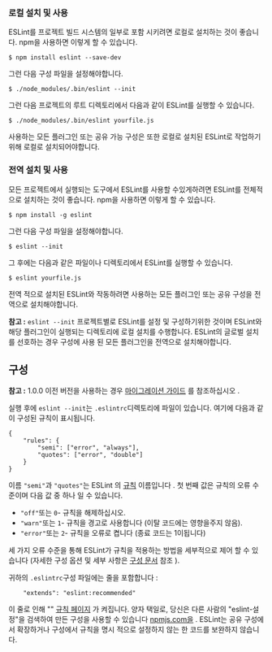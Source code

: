 ### 로컬 설치 및 사용

ESLint를 프로젝트 빌드 시스템의 일부로 포함 시키려면 로컬로 설치하는 것이 좋습니다. npm을 사용하면 이렇게 할 수 있습니다.

```
$ npm install eslint --save-dev

```

그런 다음 구성 파일을 설정해야합니다.

```
$ ./node_modules/.bin/eslint --init

```

그런 다음 프로젝트의 루트 디렉토리에서 다음과 같이 ESLint를 실행할 수 있습니다.

```
$ ./node_modules/.bin/eslint yourfile.js

```

사용하는 모든 플러그인 또는 공유 가능 구성은 또한 로컬로 설치된 ESLint로 작업하기 위해 로컬로 설치되어야합니다.

### 전역 설치 및 사용

모든 프로젝트에서 실행되는 도구에서 ESLint를 사용할 수있게하려면 ESLint를 전체적으로 설치하는 것이 좋습니다. npm을 사용하면 이렇게 할 수 있습니다.

```
$ npm install -g eslint

```

그런 다음 구성 파일을 설정해야합니다.

```
$ eslint --init

```

그 후에는 다음과 같은 파일이나 디렉토리에서 ESLint를 실행할 수 있습니다.

```
$ eslint yourfile.js

```

전역 적으로 설치된 ESLint와 작동하려면 사용하는 모든 플러그인 또는 공유 구성을 전역으로 설치해야합니다.

**참고 :** `eslint --init` 프로젝트별로 ESLint를 설정 및 구성하기위한 것이며 ESLint와 해당 플러그인이 실행되는 디렉토리에 로컬 설치를 수행합니다. ESLint의 글로벌 설치를 선호하는 경우 구성에 사용 된 모든 플러그인을 전역으로 설치해야합니다.

## 구성

**참고 :** 1.0.0 이전 버전을 사용하는 경우 [마이그레이션 가이드](https://eslint.org/docs/user-guide/migrating-to-1.0.0) 를 참조하십시오 .

실행 후에 `eslint --init`는 `.eslintrc`디렉토리에 파일이 있습니다. 여기에 다음과 같이 구성된 규칙이 표시됩니다.

```
{
    "rules": {
        "semi": ["error", "always"],
        "quotes": ["error", "double"]
    }
}

```

이름 `"semi"`과 `"quotes"`는 ESLint 의 [규칙](https://eslint.org/docs/rules) 이름입니다 . 첫 번째 값은 규칙의 오류 수준이며 다음 값 중 하나 일 수 있습니다.

- `"off"`또는 `0`- 규칙을 해제하십시오.
- `"warn"`또는 `1`- 규칙을 경고로 사용합니다 (이탈 코드에는 영향을주지 않음).
- `"error"`또는 `2`- 규칙을 오류로 켭니다 (종료 코드는 1이됩니다)

세 가지 오류 수준을 통해 ESLint가 규칙을 적용하는 방법을 세부적으로 제어 할 수 있습니다 (자세한 구성 옵션 및 세부 사항은 [구성 문서](https://eslint.org/docs/user-guide/configuring) 참조 ).

귀하의 `.eslintrc`구성 파일에는 줄을 포함합니다 :

```
    "extends": "eslint:recommended"

```

이 줄로 인해 "" [규칙 페이지](https://eslint.org/docs/rules) 가 켜집니다. 양자 택일로, 당신은 다른 사람의 "eslint-설정"을 검색하여 만든 구성을 사용할 수 있습니다 [npmjs.com을](https://www.npmjs.com/search?q=eslint-config) . ESLint는 공유 구성에서 확장하거나 구성에서 규칙을 명시 적으로 설정하지 않는 한 코드를 보완하지 않습니다.